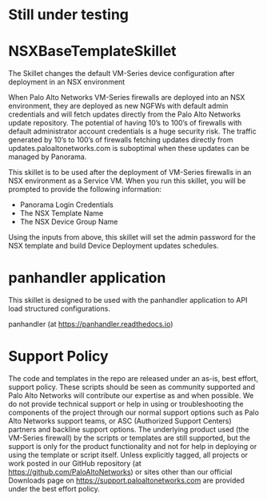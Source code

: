 # Still under testing

# NSXBaseTemplateSkillet
The Skillet changes the default VM-Series device configuration after deployment in an NSX environment

When Palo Alto Networks VM-Series firewalls are deployed into an NSX environment, they are deployed as new NGFWs with default admin credentials and will fetch updates directly from the Palo Alto Networks update repository.  The potential of having 10’s to 100’s of firewalls with default administrator account credentials is a huge security risk.  The traffic generated by 10’s to 100’s of firewalls fetching updates directly from updates.paloaltonetworks.com is suboptimal when these updates can be managed by Panorama.

This skillet is to be used after the deployment of VM-Series firewalls in an NSX environment as a Service VM.  When you run this skillet, you will be prompted to provide the following information:
* Panorama Login Credentials
* The NSX Template Name
* The NSX Device Group Name

Using the inputs from above, this skillet will set the admin password for the NSX template and build Device Deployment updates schedules.


# panhandler application
This skillet is designed to be used with the panhandler application to API load structured configurations.

panhandler (at https://panhandler.readthedocs.io)

# Support Policy
The code and templates in the repo are released under an as-is, best effort, support policy. These scripts should be seen as community supported and Palo Alto Networks will contribute our expertise as and when possible. We do not provide technical support or help in using or troubleshooting the components of the project through our normal support options such as Palo Alto Networks support teams, or ASC (Authorized Support Centers) partners and backline support options. The underlying product used (the VM-Series firewall) by the scripts or templates are still supported, but the support is only for the product functionality and not for help in deploying or using the template or script itself. Unless explicitly tagged, all projects or work posted in our GitHub repository (at https://github.com/PaloAltoNetworks) or sites other than our official Downloads page on https://support.paloaltonetworks.com are provided under the best effort policy.
